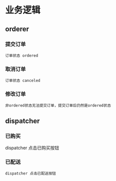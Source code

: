 # 业务逻辑

## orderer 

### 提交订单
    订单状态 ordered
### 取消订单
    订单状态 canceled
### 修改订单
    非ordered状态无法提交订单，提交订单后仍然是ordered状态


## dispatcher
 
### 已购买
   dispatcher 点击已购买按钮
### 已配送
    dispatcher 点击已配送按钮

